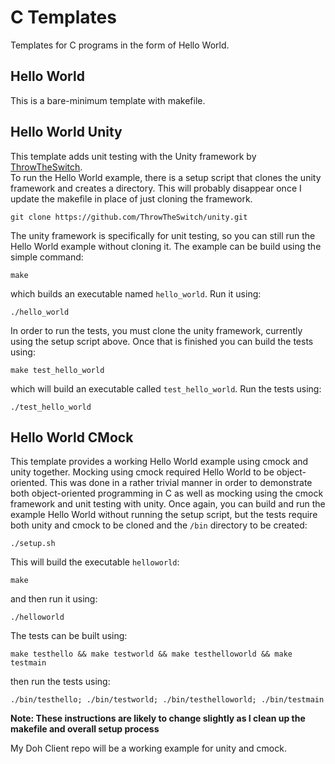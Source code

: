 # C Templates
Templates for C programs in the form of Hello World. 

## Hello World

This is a bare-minimum template with makefile.

## Hello World Unity

This template adds unit testing with the Unity framework by [ThrowTheSwitch].  
To run the Hello World example, there is a setup script that clones the unity framework and creates a directory. This will probably disappear once I update the makefile in place of just cloning the framework.  

```
git clone https://github.com/ThrowTheSwitch/unity.git
```

The unity framework is specifically for unit testing, so you can still run the Hello World example without cloning it. The example can be build using the simple command:

```
make
```

which builds an executable named `hello_world`. Run it using:

```
./hello_world
```

In order to run the tests, you must clone the unity framework, currently using the setup script above. Once that is finished you can build the tests using:

```
make test_hello_world
```  

which will build an executable called `test_hello_world`. Run the tests using:

```
./test_hello_world
```

## Hello World CMock

This template provides a working Hello World example using cmock and unity together. Mocking using cmock required Hello World to be object-oriented. This was done in a rather trivial manner in order to demonstrate both object-oriented programming in C as well as mocking using the cmock framework and unit testing with unity. Once again, you can build and run the example Hello World without running the setup script, but the tests require both unity and cmock to be cloned and the `/bin` directory to be created:

```
./setup.sh
```

This will build the executable `helloworld`:

```
make
```

and then run it using:

```
./helloworld
```

The tests can be built using:

```
make testhello && make testworld && make testhelloworld && make testmain
```

then run the tests using:

```
./bin/testhello; ./bin/testworld; ./bin/testhelloworld; ./bin/testmain
```

**Note: These instructions are likely to change slightly as I clean up the makefile and overall setup process**

My Doh Client repo will be a working example for unity and cmock.

[ThrowTheSwitch]: <https://github.com/ThrowTheSwitch>
